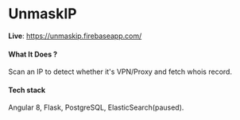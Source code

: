 # UnmaskIP

**Live**: https://unmaskip.firebaseapp.com/ <br/>

#### What It Does ? 
Scan an IP to detect whether it's VPN/Proxy and fetch whois record.

#### Tech stack
Angular 8, Flask, PostgreSQL, ElasticSearch(paused).
